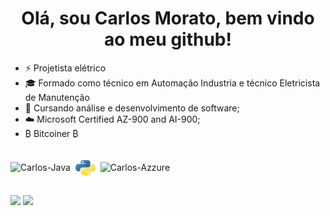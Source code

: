 <h1 align="center"> Olá, sou Carlos Morato, bem vindo ao meu github! </h1>

- ⚡ Projetista elétrico 
- 🎓 Formado como técnico em Automação Industria e técnico Eletricista de Manutenção
- 🤖 Cursando análise e desenvolvimento de software;
- ☁️ Microsoft Certified AZ-900 and AI-900;
-  ₿ Bitcoiner ₿

<div ali
</div>

<div style="display: inline_block"><br>
  <img align="center" alt="Carlos-Java" height="30" width="40" src="https://cdn.jsdelivr.net/gh/devicons/devicon/icons/java/java-original.svg">	
  <img align="center" alt="Carlos-Python" height="30" width="40" src="https://raw.githubusercontent.com/devicons/devicon/master/icons/python/python-original.svg">
  <img align="center" alt="Carlos-Azzure" height="30" width="40" src="https://cdn.jsdelivr.net/gh/devicons/devicon/icons/azure/azure-original.svg">
</div>

##
 
<div> 
  <a href = "mailto:contatocarloscam98@gmail.com"><img src="https://img.shields.io/badge/-Gmail-%23333?style=for-the-badge&logo=gmail&logoColor=white" target="_blank"></a>
  <a href="https://www.linkedin.com/in/carlosamorato/-45875016a" target="_blank"><img src="https://img.shields.io/badge/-LinkedIn-%230077B5?style=for-the-badge&logo=linkedin&logoColor=white" target="_blank"></a> 
 
 
</div>

